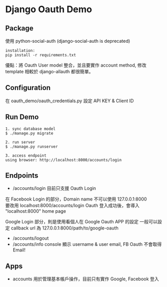 # Django Oauth Demo

## Package
使用 python-social-auth (django-social-auth is deprecated)

    installation:
    pip install -r requirements.txt

優點：將 Oauth User model 整合，並且要實作 account method, 修改 template 相較於 django-allauth 都很簡單。

## Configuration
在 oauth_demo/oauth_credentials.py 設定 API KEY & Client ID

## Run Demo

    1. sync database model
    $ ./manage.py migrate

    2. run server
    $ ./manage.py runserver
 
    3. access endpoint
    using browser: http://localhost:8000/accounts/login


## Endpoints
- /accounts/login
目前只支援 Oauth Login<br>

在 Facebook Login 的部分，Domain name 不可以使用 127.0.0.1:8000<br>
要改用 localhost:8000/accounts/login
Oauth 登入成功後，會導入 "localhost:8000" home page

Google Login 部分，則是使用看個人在 Google Oauth APP 的設定
一般可以設定 callback url 為 127.0.0.1:8000/path/to/google-oauth

- /accounts/logout
- /accounts/info
 console 顯示 username & user email, FB Oauth 不會取得 Email!


## Apps

- accounts
用於管理基本帳戶操作，目前只有實作 Google, Facebook 登入
